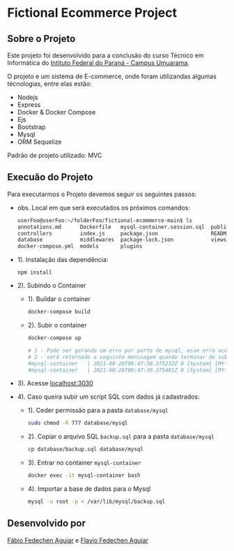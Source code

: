 # Fictional Ecommerce Project
## Sobre o Projeto
Este projeto foi desenvolvido para a conclusão do curso Técnico em Informática do [Intituto Federal do Paraná - Campus Umuarama](https://umuarama.ifpr.edu.br/).

O projeto e um sistema de E-commerce, onde foram utilizandas algumas técnologias, entre elas estão:
 - Nodejs
 - Express
 - Docker & Docker Compose
 - Ejs
 - Bootstrap
 - Mysql
 - ORM Sequelize

Padrão de projeto utilizado: MVC
## Execuão do Projeto
Para executarmos o Projeto devemos seguir os seguintes passos:
- obs. Local em que será executados os próximos comandos:
    ```sh
    userFoo@userFoo:~/folderFoo/fictional-ecommerce-main$ ls
    annotations.md      Dockerfile   mysql-container.session.sql  public
    controllers         index.js     package.json                 README.md
    database            middlewares  package-lock.json            views
    docker-compose.yml  models       plugins
    ```
 - 1). Instalação das dependência:
    ```
    npm install
    ```
 - 2). Subindo o Container
    - 1). Buildar o container 
        ```sh
        docker-compose build
        ```
    - 2). Subir o container
        ```sh
        docker-compose up
        
        # 1 - Pode ser gerando um erro por parte de mysql, esse erro acontece pois ainda não foi criado o container do mysql, por conta disso ele não encontra a porta. Portanto caso aconteça reesecute o comando.
        # 2 - será retornado a seguinte menssagem quando terminar de subir o container 
        #mysql-container   | 2021-08-28T00:47:30.375232Z 0 [System] [MY-010931] [Server] /usr/sbin/mysqld: ready for connections. Version: '8.0.26'  socket: '/var/run/mysqld/mysqld.sock'  port: 3306  MySQL Community Server - GPL.
        #mysql-container   | 2021-08-28T00:47:30.375401Z 0 [System] [MY-011323] [Server] X Plugin ready for connections. Bind-address: '::' port: 33060, socket: /var/run/mysqld/mysqlx.sock
        ```
 - 3). Acesse [localhost:3030](http://localhost:3030)

 - 4). Caso queira subir um script SQL com dados já cadastrados:
 
    - 1). Ceder permissão para a pasta `database/mysql`
       
      ```sh
      sudo chmod -R 777 database/mysql
      ```
    - 2). Copiar o arquivo SQL `backup.sql` para a pasta `database/mysql`
       
      ```sh
      cp database/backup.sql database/mysql
      ```
    - 3). Entrar no container `mysql-container`
     
      ```sh
      docker exec -it mysql-container bash
      ```
    - 4). Importar a base de dados para o Mysql
      
      ```sh
      mysql -u root -p < /var/lib/mysql/backup.sql
      ```

## Desenvolvido por 

[Fábio Fedechen Aguiar](https://www.instagram.com/fagod5) e [Flavio Fedechen Aguiar](https://www.instagram.com/flaviofeaguiar)
 
    
